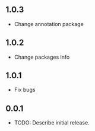 ## 1.0.3
* Change annotation package

## 1.0.2
* Change packages info

## 1.0.1
* Fix bugs


## 0.0.1
* TODO: Describe initial release.
